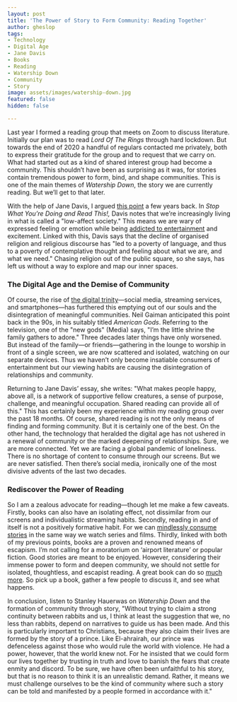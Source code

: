 ```yaml
---
layout: post
title: 'The Power of Story to Form Community: Reading Together'
author: gheslop
tags:
- Technology
- Digital Age
- Jane Davis
- Books
- Reading
- Watership Down
- Community
- Story
image: assets/images/watership-down.jpg
featured: false
hidden: false

---
```

Last year I formed a reading group that meets on Zoom to discuss literature. Initially our plan was to read _Lord Of The Rings_ through hard lockdown. But towards the end of 2020 a handful of regulars contacted me privately, both to express their gratitude for the group and to request that we carry on. What had started out as a kind of shared interest group had become a community. This shouldn’t have been as surprising as it was, for stories contain tremendous power to form, bind, and shape communities. This is one of the main themes of _Watership Down_, the story we are currently reading. But we’ll get to that later.

With the help of Jane Davis, I argued [this point](https://rekindle.co.za/content/stop-what-youre-doing-and-read/ "Stop What You're Doing and Read This") a few years back. In _Stop What You’re Doing and Read This!,_ Davis notes that we’re increasingly living in what is called a "low-affect society." This means we are wary of expressed feeling or emotion while being [addicted to entertainment](https://rekindle.co.za/content/2020-07-03-nietzsche "Nietzsche on Entertainment") and excitement. Linked with this, Davis says that the decline of organised religion and religious discourse has "led to a poverty of language, and thus to a poverty of contemplative thought and feeling about what we are, and what we need." Chasing religion out of the public square, so she says, has left us without a way to explore and map our inner spaces.

### The Digital Age and the Demise of Community

Of course, the rise of [the digital trinity](https://rekindle.co.za/content/2021-06-22-wendell-berry-social-media-streaming-services  "Technological Fundamentalism")—social media, streaming services, and smartphones—has furthered this emptying out of our souls and the disintegration of meaningful communities. Neil Gaiman anticipated this point back in the 90s, in his suitably titled _American Gods_. Referring to the television, one of the "new gods" (Media) says, "I’m the little shrine the family gathers to adore." Three decades later things have only worsened. But instead of the family—or friends—gathering in the lounge to worship in front of a single screen, we are now scattered and isolated, watching on our separate devices. Thus we haven’t only become insatiable consumers of entertainment but our viewing habits are causing the disintegration of relationships and community.

Returning to Jane Davis’ essay, she writes: "What makes people happy, above all, is a network of supportive fellow creatures, a sense of purpose, challenge, and meaningful occupation. Shared reading can provide all of this." This has certainly been my experience within my reading group over the past 18 months. Of course, shared reading is not the only means of finding and forming community. But it is certainly one of the best. On the other hand, the technology that heralded the digital age has not ushered in a renewal of community or the marked deepening of relationships. Sure, we are more connected. Yet we are facing a global pandemic of loneliness. There is no shortage of content to consume through our screens. But we are never satisfied. Then there’s social media, ironically one of the most divisive advents of the last two decades.

### Rediscover the Power of Reading

So I am a zealous advocate for reading—though let me make a few caveats. Firstly, books can also have an isolating effect, not dissimilar from our screens and individualistic streaming habits. Secondly, reading in and of itself is not a positively formative habit. For we can [mindlessly consume stories](https://rekindle.co.za/content/read-smart/ "Read Smart") in the same way we watch series and films. Thirdly, linked with both of my previous points, books are a proven and renowned means of escapism. I’m not calling for a moratorium on ‘airport literature’ or popular fiction. Good stories are meant to be enjoyed. However, considering their immense power to form and deepen community, we should not settle for isolated, thoughtless, and escapist reading. A great book can do so [much more](https://rekindle.co.za/content/2021-09-08-gospel-notes-from-underground "Notes From Underground (Dostoyevsky)"). So pick up a book, gather a few people to discuss it, and see what happens.

In conclusion, listen to Stanley Hauerwas on _Watership Down_ and the formation of community through story, "Without trying to claim a strong continuity between rabbits and us, I think at least the suggestion that we, no less than rabbits, depend on narratives to guide us has been made. And this is particularly important to Christians, because they also claim their lives are formed by the story of a prince. Like El-ahrairah, our prince was defenceless against those who would rule the world with violence. He had a power, however, that the world knew not. For he insisted that we could form our lives together by trusting in truth and love to banish the fears that create enmity and discord. To be sure, we have often been unfaithful to his story, but that is no reason to think it is an unrealistic demand. Rather, it means we must challenge ourselves to be the kind of community where such a story can be told and manifested by a people formed in accordance with it."
